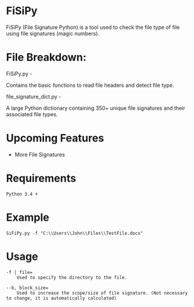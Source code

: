 # FiSiPy

FiSiPy (File Signature Python) is a tool used to check the file type of file using file signatures (magic numbers).

# File Breakdown:
FiSiPy.py -

Contains the basic functions to read file headers and detect file type.

file_signature_dict.py -

A large Python dictionary containing 350+ unique file signatures and their associated file types.

# Upcoming Features
- More File Signatures

# Requirements
```
Python 3.4 +
```

# Example

    SiFiPy.py -f "C:\\Users\\John\\Files\\TestFile.docx"

# Usage

    -f | file=
        Used to specify the directory to the file. 

    --b, block_size=
        Used to increase the scope/size of file signature. (Not necessary to change, it is automatically calculated)
